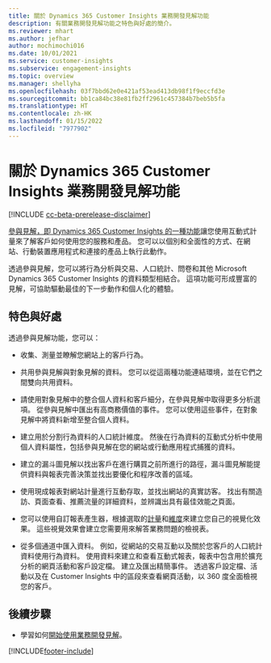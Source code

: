 ```yaml
---
title: 關於 Dynamics 365 Customer Insights 業務開發見解功能
description: 有關業務開發見解功能之特色與好處的簡介。
ms.reviewer: mhart
ms.author: jefhar
author: mochimochi016
ms.date: 10/01/2021
ms.service: customer-insights
ms.subservice: engagement-insights
ms.topic: overview
ms.manager: shellyha
ms.openlocfilehash: 03f7bbd62e0e421af53ead413db98f1f9eccfd3e
ms.sourcegitcommit: bb1ca84bc38e81fb2ff2961c457384b7beb5b5fa
ms.translationtype: HT
ms.contentlocale: zh-HK
ms.lasthandoff: 01/15/2022
ms.locfileid: "7977902"
---
```

# <a name="about-dynamics-365-customer-insights-engagement-insights-capability"></a>關於 Dynamics 365 Customer Insights 業務開發見解功能 

[!INCLUDE [cc-beta-prerelease-disclaimer](includes/cc-beta-prerelease-disclaimer.md)]

[參與見解，即 Dynamics 365 Customer Insights 的一種功能](https://dynamics.microsoft.com/ai/customer-insights/engagement-insights-capability/)讓您使用互動式計量來了解客戶如何使用您的服務和產品。 您可以以個別和全面性的方式、在網站、行動裝置應用程式和連接的產品上執行此動作。

透過參與見解，您可以將行為分析與交易、人口統計、問卷和其他 Microsoft Dynamics 365 Customer Insights 的資料類型相結合。 這項功能可形成豐富的見解，可協助驅動最佳的下一步動作和個人化的體驗。

## <a name="features-and-benefits"></a>特色與好處

透過參與見解功能，您可以：

- 收集、測量並瞭解您網站上的客戶行為。

- 共用參與見解與對象見解的資料。 您可以從這兩種功能連結環境，並在它們之間雙向共用資料。

- 請使用對象見解中的整合個人資料和客戶細分，在參與見解中取得更多分析選項。 從參與見解中匯出有高商務價值的事件。 您可以使用這些事件，在對象見解中將資料新增至整合個人資料。

- 建立用於分割行為資料的人口統計維度。 然後在行為資料的互動式分析中使用個人資料屬性，包括參與見解在您的網站或行動應用程式捕獲的資料。

- 建立的漏斗圖見解以找出客戶在進行購買之前所進行的路徑，漏斗圖見解能提供資料與報表完善決策並找出要優化和程序改善的區域。 

-  使用現成報表對網站計量進行互動存取，並找出網站的真實訪客。 找出有關造訪、頁面查看、推薦流量的詳細資料，並辨識出具有最佳效能之頁面。

- 您可以使用自訂報表產生器，根據選取的[計量](glossary.md)和[維度](glossary.md)來建立您自己的視覺化效果。 這些視覺效果會建立您需要用來解答業務問題的檢視表。

- 從多個通道中匯入資料。 例如，從網站的交易互動以及關於您客戶的人口統計資料使用行為資料。 使用資料來建立和查看互動式報表，報表中包含用於擴充分析的網頁活動和客戶設定檔。 建立及匯出精簡事件。 透過客戶設定檔、活動以及在 Customer Insights 中的區段來查看網頁活動，以 360 度全面檢視您的客戶。

## <a name="next-steps"></a>後續步驟

- 學習如何[開始使用業務開發見解](get-started.md)。


[!INCLUDE[footer-include](../includes/footer-banner.md)]
